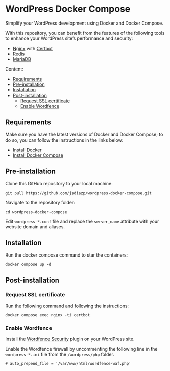 # WordPress Docker Compose

Simplify your WordPress development using Docker and Docker Compose.

With this repository, you can benefit from the features of the following tools to enhance your WordPress site’s performance and security:

- [Nginx](https://hub.docker.com/_/nginx/) with [Certbot](https://certbot.eff.org/)
- [Redis](https://hub.docker.com/_/redis/)
- [MariaDB](https://hub.docker.com/_/mariadb/)

Content:

- [Requirements](#requirements)
- [Pre-installation](#pre-installation)
- [Installation](#installation)
- [Post-installation](#post-installation)
  - [Request SSL certificate](#request-ssl-certificate)
  - [Enable Wordfence](#enable-wordfence)

## Requirements

Make sure you have the latest versions of Docker and Docker Compose; to do so, you can follow the instructions in the links below:

- [Install Docker](https://docs.docker.com/get-docker/)
- [Install Docker Compose](https://docs.docker.com/compose/install/)



## Pre-installation

Clone this GitHub repository to your local machine:
```
git pull https://github.com/jsdiazp/wordpress-docker-compose.git
```

Navigate to the repository folder:
```
cd wordpress-docker-compose
```

Edit `wordpress-*.conf` file and replace the `server_name` attribute with your website domain and aliases.

## Installation
Run the docker compose command to star the containers:
```
docker compose up -d
```

## Post-installation

### Request SSL certificate

Run the following command and following the instructions:
```
docker compose exec nginx -ti certbot
```

### Enable Wordfence

Install the [Wordfence Security](https://wordpress.org/plugins/wordfence/) plugin on your WordPress site.

Enable the Wordfence firewall by uncommenting the following line in the `wordpress-*.ini` file from the `/wordpress/php` folder. 
```
# auto_prepend_file = '/var/www/html/wordfence-waf.php'
```
